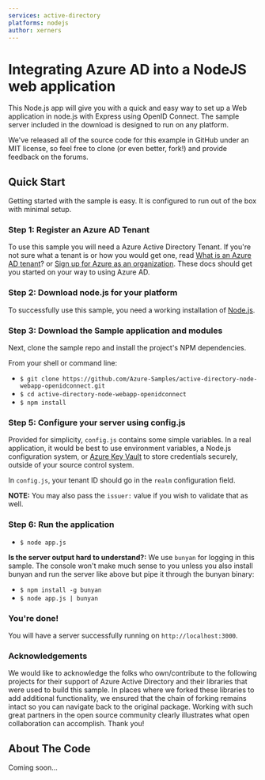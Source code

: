 ```yaml
---
services: active-directory
platforms: nodejs
author: xerners
---
```


# Integrating Azure AD into a NodeJS web application

This Node.js app will give you with a quick and easy way to set up a Web application in node.js with Express using OpenID Connect. The sample server included in the download is designed to run on any platform.

We've released all of the source code for this example in GitHub under an MIT license, so feel free to clone (or even better, fork!) and provide feedback on the forums.


## Quick Start

Getting started with the sample is easy. It is configured to run out of the box with minimal setup.

### Step 1: Register an Azure AD Tenant

To use this sample you will need a Azure Active Directory Tenant. If you're not sure what a tenant is or how you would get one, read [What is an Azure AD tenant](http://technet.microsoft.com/library/jj573650.aspx)? or [Sign up for Azure as an organization](http://azure.microsoft.com/documentation/articles/sign-up-organization/). These docs should get you started on your way to using Azure AD.

### Step 2: Download node.js for your platform

To successfully use this sample, you need a working installation of [Node.js](https://nodejs.org/).

### Step 3: Download the Sample application and modules

Next, clone the sample repo and install the project's NPM dependencies.

From your shell or command line:

* `$ git clone https://github.com/Azure-Samples/active-directory-node-webapp-openidconnect.git`
* `$ cd active-directory-node-webapp-openidconnect`
* `$ npm install`

### Step 5: Configure your server using config.js

Provided for simplicity, `config.js` contains some simple variables. In a 
real application, it would be best to use environment variables, a Node.js 
configuration system, or [Azure Key Vault](https://azure.microsoft.com/en-us/services/key-vault/) 
to store credentials securely, outside of your source control system.

In `config.js`, your tenant ID should go in the `realm` configuration field.

**NOTE:** You may also pass the `issuer:` value if you wish to validate that as well.

### Step 6: Run the application

* `$ node app.js`

**Is the server output hard to understand?:** We use `bunyan` for logging in this sample. The console won't make much sense to you unless you also install bunyan and run the server like above but pipe it through the bunyan binary:

* `$ npm install -g bunyan`
* `$ node app.js | bunyan`

### You're done!

You will have a server successfully running on `http://localhost:3000`.

### Acknowledgements

We would like to acknowledge the folks who own/contribute to the following projects for their support of Azure Active Directory and their libraries that were used to build this sample. In places where we forked these libraries to add additional functionality, we ensured that the chain of forking remains intact so you can navigate back to the original package. Working with such great partners in the open source community clearly illustrates what open collaboration can accomplish. Thank you!

## About The Code

Coming soon...
